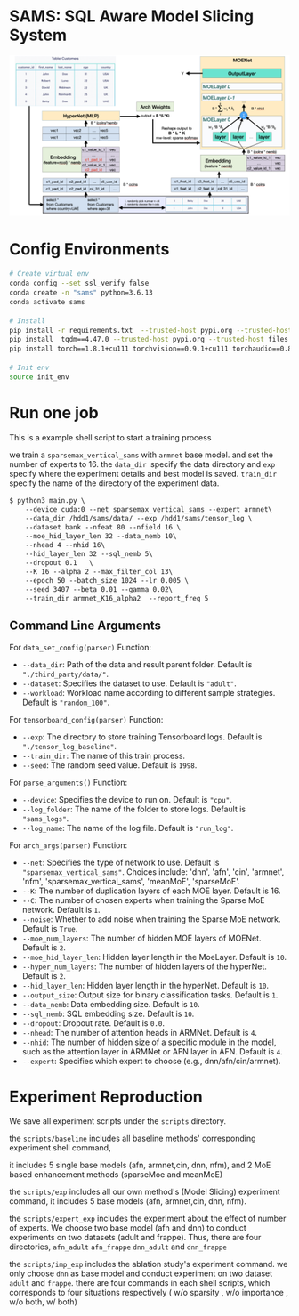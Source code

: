 # SAMS: SQL Aware Model Slicing System

![image-20230708](./doc/model.png)

# Config Environments

```bash
# Create virtual env
conda config --set ssl_verify false
conda create -n "sams" python=3.6.13
conda activate sams

# Install
pip install -r requirements.txt  --trusted-host pypi.org --trusted-host files.pythonhosted.org
pip install  tqdm==4.47.0 --trusted-host pypi.org --trusted-host files.pythonhosted.org
pip install torch==1.8.1+cu111 torchvision==0.9.1+cu111 torchaudio==0.8.1 -f https://download.pytorch.org/whl/torch_stable.html --trusted-host pypi.org --trusted-host files.pythonhosted.org

# Init env
source init_env
```

# Run one job

This is a example shell script to start a training process

we train a `sparsemax_vertical_sams` with `armnet` base model. and set the number of experts to 16. the `data_dir `specify the data directory and `exp` specify where the experiment details and best model is saved. `train_dir` specify the name of the directory of the experiment data.

```shell
$ python3 main.py \
    --device cuda:0 --net sparsemax_vertical_sams --expert armnet\
    --data_dir /hdd1/sams/data/ --exp /hdd1/sams/tensor_log \
    --dataset bank --nfeat 80 --nfield 16 \
    --moe_hid_layer_len 32 --data_nemb 10\
    --nhead 4 --nhid 16\
    --hid_layer_len 32 --sql_nemb 5\
    --dropout 0.1   \
    --K 16 --alpha 2 --max_filter_col 13\
    --epoch 50 --batch_size 1024 --lr 0.005 \
    --seed 3407 --beta 0.01 --gamma 0.02\
    --train_dir armnet_K16_alpha2  --report_freq 5

```

## Command Line Arguments

For `data_set_config(parser)` Function:

- `--data_dir`: Path of the data and result parent folder. Default is `"./third_party/data/"`.
- `--dataset`: Specifies the dataset to use. Default is `"adult"`.
- `--workload`: Workload name according to different sample strategies. Default is `"random_100"`.

For `tensorboard_config(parser)` Function:

- `--exp`: The directory to store training Tensorboard logs. Default is `"./tensor_log_baseline"`.
- `--train_dir`: The name of this train process.
- `--seed`: The random seed value. Default is `1998`.

For `parse_arguments()` Function:

- `--device`: Specifies the device to run on. Default is `"cpu"`.
- `--log_folder`: The name of the folder to store logs. Default is `"sams_logs"`.
- `--log_name`: The name of the log file. Default is `"run_log"`.

For `arch_args(parser)` Function:

- `--net`: Specifies the type of network to use. Default is `"sparsemax_vertical_sams"`. Choices include: 'dnn', 'afn', 'cin', 'armnet', 'nfm', 'sparsemax_vertical_sams', 'meanMoE', 'sparseMoE'.
- `--K`: The number of duplication layers of each MOE layer. Default is 16.
- `--C`: The number of chosen experts when training the Sparse MoE network. Default is `1`.
- `--noise`: Whether to add noise when training the Sparse MoE network. Default is `True`.
- `--moe_num_layers`: The number of hidden MOE layers of MOENet. Default is `2`.
- `--moe_hid_layer_len`: Hidden layer length in the MoeLayer. Default is `10`.
- `--hyper_num_layers`: The number of hidden layers of the hyperNet. Default is `2`.
- `--hid_layer_len`: Hidden layer length in the hyperNet. Default is `10`.
- `--output_size`: Output size for binary classification tasks. Default is `1`.
- `--data_nemb`: Data embedding size. Default is `10`.
- `--sql_nemb`: SQL embedding size. Default is `10`.
- `--dropout`: Dropout rate. Default is `0.0`.
- `--nhead`: The number of attention heads in ARMNet. Default is `4`.
- `--nhid`: The number of hidden size of a specific module in the model, such as the attention layer in ARMNet or AFN layer in AFN. Default is `4`.
- `--expert`: Specifies which expert to choose (e.g., dnn/afn/cin/armnet).

# Experiment Reproduction

We save all experiment scripts under the `scripts` directory.

the `scripts/baseline` includes all baseline methods' corresponding experiment shell command, 

it includes 5 single base models (afn, armnet,cin, dnn, nfm), and 2 MoE based enhancement methods (sparseMoe and meanMoE)


the `scripts/exp` includes all our own method's (Model Slicing) experiment command, it includes 5 base models (afn, armnet,cin, dnn, nfm).


the `scripts/expert_exp` includes the experiment about the effect of number of experts. We choose two base model (afn and dnn) to conduct experiments on two datasets (adult and frappe). Thus, there are four directories, `afn_adult` `afn_frappe` `dnn_adult` and `dnn_frappe`


the `scripts/imp_exp` includes the ablation study's experiment command. we only choose `dnn` as base model and conduct experiment on two dataset `adult` and `frappe`. there are four commands in each shell scripts, which corresponds to four situations respectively ( w/o sparsity , w/o importance , w/o both,  w/ both)
